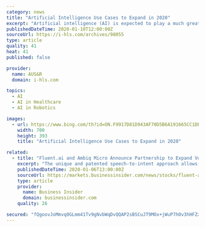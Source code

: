 ```yaml
---
category: news
title: "Artificial Intelligence Use Cases to Expand in 2020"
excerpt: "Artificial intelligence (AI) is expected to play a much greater role in 2020 ... Facial-recognition technologies are expected to be deployed in areas such as security and ID checking, transportation logistics, healthcare, fast food restaurants, airlines, food and beverage companies, hotels, automobiles, and the energy industry."
publishedDateTime: 2020-01-10T12:00:00Z
sourceUrl: https://i-hls.com/archives/98055
type: article
quality: 41
heat: 41
published: false

provider:
  name: AUS&R
  domain: i-hls.com

topics:
  - AI
  - AI in Healthcare
  - AI in Robotics

images:
  - url: https://www.bing.com/th?id=ON.F9917D81D943AF70D5B6A191665CC1DB
    width: 700
    height: 393
    title: "Artificial Intelligence Use Cases to Expand in 2020"

related:
  - title: "Fluent.ai and Ambiq Micro Announce Partnership to Expand Voice Interface Use Cases Across a Variety of Smart Devices"
    excerpt: "The unique and patented speech-to-intent approach allows development of speech recognition models in any existing language and offers unmatched multilingual capabilities. About Ambiq Micro Ambiq ..."
    publishedDateTime: 2020-01-06T13:00:00Z
    sourceUrl: https://markets.businessinsider.com/news/stocks/fluent-ai-and-ambiq-micro-announce-partnership-to-expand-voice-interface-use-cases-across-a-variety-of-smart-devices-1028796198
    type: article
    provider:
      name: Business Insider
      domain: businessinsider.com
    quality: 26

secured: "fQgoovJoMmvq0GLmm41Tv9gNvbWqDvQQAP2sBSCuJT9MOx+jWuP7hOv3hHFZzX42WwPkWq2BwNnuahEh4zxSgsNnPNpctCQdOUUIy0gF8uL7aMm2oKH/ypPrcRoetE+k8ZvB6cG8OX01vaZpIu+YXhurRJDQBqb4C0r1BwrO+EiECdvD7KSGP1in6G747LKY8QHfmeItF2/+so7m8ecuzYnT1AStyzOXBf31gBVNALE8Yjkvx8sys/JTwYg46OQ8aYRHnnQjopoNMrfMgJg8pg==;fZ7embFhY8THPBfCa1omtA=="
---
```


